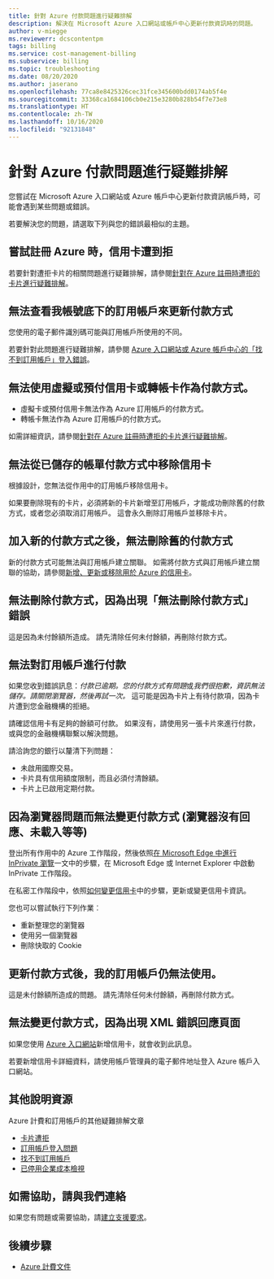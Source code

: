 ```yaml
---
title: 針對 Azure 付款問題進行疑難排解
description: 解決在 Microsoft Azure 入口網站或帳戶中心更新付款資訊時的問題。
author: v-miegge
ms.reviewerr: dcscontentpm
tags: billing
ms.service: cost-management-billing
ms.subservice: billing
ms.topic: troubleshooting
ms.date: 08/20/2020
ms.author: jaserano
ms.openlocfilehash: 77ca8e8425326cec31fce345600bdd0174ab5f4e
ms.sourcegitcommit: 33368ca1684106cb0e215e3280b828b54f7e73e8
ms.translationtype: HT
ms.contentlocale: zh-TW
ms.lasthandoff: 10/16/2020
ms.locfileid: "92131848"
---
```

# <a name="troubleshoot-azure-payment-issues"></a>針對 Azure 付款問題進行疑難排解

您嘗試在 Microsoft Azure 入口網站或 Azure 帳戶中心更新付款資訊帳戶時，可能會遇到某些問題或錯誤。

若要解決您的問題，請選取下列與您的錯誤最相似的主題。

## <a name="my-credit-card-was-declined-when-i-tried-to-sign-up-for-azure"></a>嘗試註冊 Azure 時，信用卡遭到拒

若要針對遭拒卡片的相關問題進行疑難排解，請參閱[針對在 Azure 註冊時遭拒的卡片進行疑難排解](troubleshoot-declined-card.md)。

## <a name="unable-to-see-subscriptions-under-my-account-to-update-the-payment-method"></a>無法查看我帳號底下的訂用帳戶來更新付款方式

您使用的電子郵件識別碼可能與訂用帳戶所使用的不同。

若要針對此問題進行疑難排解，請參閱 [Azure 入口網站或 Azure 帳戶中心的「找不到訂用帳戶」登入錯誤](no-subscriptions-found.md)。

## <a name="unable-to-use-a-virtual-or-prepaid-credit-or-debit-card-as-a-payment-method"></a>無法使用虛擬或預付信用卡或轉帳卡作為付款方式。

*   虛擬卡或預付信用卡無法作為 Azure 訂用帳戶的付款方式。
*   轉帳卡無法作為 Azure 訂用帳戶的付款方式。

如需詳細資訊，請參閱[針對在 Azure 註冊時遭拒的卡片進行疑難排解](troubleshoot-declined-card.md)。

## <a name="unable-to-remove-a-credit-card-from-a-saved-billing-payment-method"></a>無法從已儲存的帳單付款方式中移除信用卡

根據設計，您無法從作用中的訂用帳戶移除信用卡。

如果要刪除現有的卡片，必須將新的卡片新增至訂用帳戶，才能成功刪除舊的付款方式，或者您必須取消訂用帳戶。 這會永久刪除訂用帳戶並移除卡片。

## <a name="unable-to-delete-an-old-payment-method-after-adding-a-new-payment-method"></a>加入新的付款方式之後，無法刪除舊的付款方式

新的付款方式可能無法與訂用帳戶建立關聯。 如需將付款方式與訂用帳戶建立關聯的協助，請參閱[新增、更新或移除用於 Azure 的信用卡](change-credit-card.md)。

## <a name="unable-to-delete-a-payment-method-because-of-cannot-delete-payment-method-error"></a>無法刪除付款方式，因為出現「無法刪除付款方式」  錯誤

這是因為未付餘額所造成。 請先清除任何未付餘額，再刪除付款方式。

## <a name="unable-to-make-payment-for-a-subscription"></a>無法對訂用帳戶進行付款

如果您收到錯誤訊息：*付款已逾期。您的付款方式有問題*或*我們很抱歉，資訊無法儲存。請關閉瀏覽器，然後再試一次。* 這可能是因為卡片上有待付款項，因為卡片遭到您金融機構的拒絕。

請確認信用卡有足夠的餘額可付款。 如果沒有，請使用另一張卡片來進行付款，或與您的金融機構聯繫以解決問題。

請洽詢您的銀行以釐清下列問題：

- 未啟用國際交易。
- 卡片具有信用額度限制，而且必須付清餘額。
- 卡片上已啟用定期付款。

## <a name="unable-to-change-payment-method-because-of-browser-issues-browser-does-not-respond-does-not-load-and-so-on"></a>因為瀏覽器問題而無法變更付款方式 (瀏覽器沒有回應、未載入等等)

登出所有作用中的 Azure 工作階段，然後依照[在 Microsoft Edge 中進行 InPrivate 瀏覽](https://support.microsoft.com/help/4026200/microsoft-edge-browse-inprivate)一文中的步驟，在 Microsoft Edge 或 Internet Explorer 中啟動 InPrivate 工作階段。

在私密工作階段中，依照[如何變更信用卡](change-credit-card.md)中的步驟，更新或變更信用卡資訊。

您也可以嘗試執行下列作業︰

- 重新整理您的瀏覽器
- 使用另一個瀏覽器
- 刪除快取的 Cookie

## <a name="my-subscription-is-still-disabled-after-updating-the-payment-method"></a>更新付款方式後，我的訂用帳戶仍無法使用。

這是未付餘額所造成的問題。 請先清除任何未付餘額，再刪除付款方式。

## <a name="unable-to-change-payment-method-because-of-an-xml-error-response-page"></a>無法變更付款方式，因為出現 XML 錯誤回應頁面

如果您使用 [Azure 入口網站](https://portal.azure.com/)新增信用卡，就會收到此訊息。

若要新增信用卡詳細資料，請使用帳戶管理員的電子郵件地址登入 Azure 帳戶入口網站。

## <a name="additional-help-resources"></a>其他說明資源

Azure 計費和訂用帳戶的其他疑難排解文章

- [卡片遭拒](troubleshoot-declined-card.md)
- [訂用帳戶登入問題](troubleshoot-sign-in-issue.md)
- [找不到訂用帳戶](no-subscriptions-found.md)
- [已停用企業成本檢視](enterprise-mgmt-grp-troubleshoot-cost-view.md)

## <a name="contact-us-for-help"></a>如需協助，請與我們連絡

如果您有問題或需要協助，請[建立支援要求](https://ms.portal.azure.com/#blade/Microsoft_Azure_Support/HelpAndSupportBlade/newsupportrequest)。

## <a name="next-steps"></a>後續步驟

- [Azure 計費文件](../index.yml)